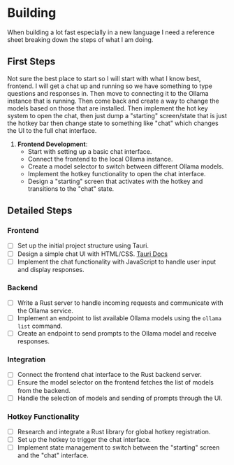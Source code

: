 # Building

When building a lot fast especially in a new language I need a reference sheet breaking down the steps of what I am doing.

## First Steps

Not sure the best place to start so I will start with what I know best, frontend. I will get a chat up and running so we have something to type questions and responses in. Then move to connecting it to the Ollama instance that is running. Then come back and create a way to change the models based on those that are installed. Then implement the hot key system to open the chat, then just dump a "starting" screen/state that is just the hotkey bar then change state to something like "chat" which changes the UI to the full chat interface.

1. **Frontend Development**:
   - Start with setting up a basic chat interface.
   - Connect the frontend to the local Ollama instance.
   - Create a model selector to switch between different Ollama models.
   - Implement the hotkey functionality to open the chat interface.
   - Design a "starting" screen that activates with the hotkey and transitions to the "chat" state.

## Detailed Steps

### Frontend

- [ ] Set up the initial project structure using Tauri.
- [ ] Design a simple chat UI with HTML/CSS. [Tauri Docs](https://tauri.app/v1/guides/getting-started/setup/html-css-js/)
- [ ] Implement the chat functionality with JavaScript to handle user input and display responses.

### Backend

- [ ] Write a Rust server to handle incoming requests and communicate with the Ollama service.
- [ ] Implement an endpoint to list available Ollama models using the `ollama list` command.
- [ ] Create an endpoint to send prompts to the Ollama model and receive responses.

### Integration

- [ ] Connect the frontend chat interface to the Rust backend server.
- [ ] Ensure the model selector on the frontend fetches the list of models from the backend.
- [ ] Handle the selection of models and sending of prompts through the UI.

### Hotkey Functionality

- [ ] Research and integrate a Rust library for global hotkey registration.
- [ ] Set up the hotkey to trigger the chat interface.
- [ ] Implement state management to switch between the "starting" screen and the "chat" interface.
